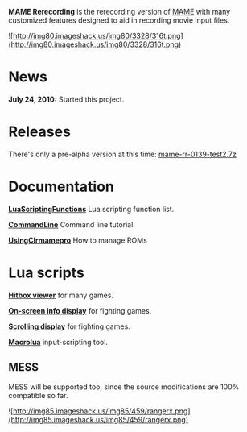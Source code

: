 **MAME Rerecording** is the rerecording version of [MAME](http://mamedev.org) with many customized features designed to aid in recording movie input files.

![http://img80.imageshack.us/img80/3328/316t.png](http://img80.imageshack.us/img80/3328/316t.png)

# News #
**July 24, 2010:** Started this project.

# Releases #
There's only a pre-alpha version at this time: [mame-rr-0139-test2.7z](http://code.google.com/p/mame-rr/downloads/detail?name=mame-rr-0139-test2.7z)

# Documentation #
**[LuaScriptingFunctions](LuaScriptingFunctions.md)**	Lua scripting function list.

**[CommandLine](CommandLine.md)**			Command line tutorial.

**[UsingClrmamepro](UsingClrmamepro.md)**		How to manage ROMs

# Lua scripts #
**[Hitbox viewer](http://code.google.com/p/mame-rr/wiki/Hitboxes)** for many games.

**[On-screen info display](http://code.google.com/p/mame-rr/wiki/FightingGameOSD)** for fighting games.

**[Scrolling display](http://fbarr.googlecode.com/files/ScrollingInputDisplay-v006.zip)** for fighting games.

**[Macrolua](http://code.google.com/p/macrolua/)** input-scripting tool.

## MESS ##
MESS will be supported too, since the source modifications are 100% compatible so far.

![http://img85.imageshack.us/img85/459/rangerx.png](http://img85.imageshack.us/img85/459/rangerx.png)